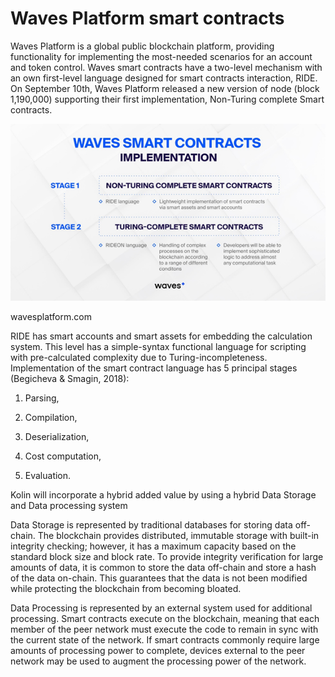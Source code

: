 # Waves Platform smart contracts

Waves Platform is a global public blockchain platform, providing functionality for implementing the most-needed scenarios for an account and token control. Waves smart contracts have a two-level mechanism with an own first-level language designed for smart contracts interaction, RIDE. On September 10th, Waves Platform released a new version of node \(block 1,190,000\) supporting their first implementation, Non-Turing complete Smart contracts.

![WAVESPLATFORM.COM](../.gitbook/assets/image%20%2810%29.png)

wavesplatform.com

RIDE has smart accounts and smart assets for embedding the calculation system. This level has a simple-syntax functional language for scripting with pre-calculated complexity due to Turing-incompleteness. Implementation of the smart contract language has 5 principal stages \(Begicheva & Smagin, 2018\):

1. Parsing,

2. Compilation,

3. Deserialization,

4. Cost computation,

5. Evaluation.

Kolin will incorporate a hybrid added value by using a hybrid Data Storage and Data processing system

Data Storage is represented by traditional databases for storing data off-chain. The blockchain provides distributed, immutable storage with built-in integrity checking; however, it has a maximum capacity based on the standard block size and block rate. To provide integrity verification for large amounts of data, it is common to store the data off-chain and store a hash of the data on-chain. This guarantees that the data is not been modified while protecting the blockchain from becoming bloated.

Data Processing is represented by an external system used for additional processing. Smart contracts execute on the blockchain, meaning that each member of the peer network must execute the code to remain in sync with the current state of the network. If smart contracts commonly require large amounts of processing power to complete, devices external to the peer network may be used to augment the processing power of the network.

